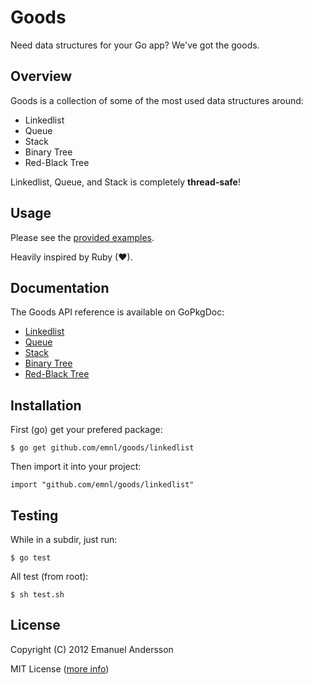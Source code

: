 # Goods

Need data structures for your Go app? We've got the goods.

## Overview

Goods is a collection of some of the most used data structures around:

* Linkedlist
* Queue
* Stack
* Binary Tree
* Red-Black Tree

Linkedlist, Queue, and Stack is completely **thread-safe**!

## Usage

Please see the [provided examples](http://github.com/emnl/goods/examples).

Heavily inspired by Ruby (♥).

## Documentation

The Goods API reference is available on GoPkgDoc:

* [Linkedlist](http://go.pkgdoc.org/github.com/emnl/goods/linkedlist)
* [Queue](http://go.pkgdoc.org/github.com/emnl/goods/queue)
* [Stack](http://go.pkgdoc.org/github.com/emnl/goods/stack)
* [Binary Tree](http://go.pkgdoc.org/github.com/emnl/goods/binarytree)
* [Red-Black Tree](http://go.pkgdoc.org/github.com/emnl/goods/redblacktree)

## Installation

First (go) get your prefered package:

	$ go get github.com/emnl/goods/linkedlist


Then import it into your project:

	import "github.com/emnl/goods/linkedlist"
	

## Testing

While in a subdir, just run:

	$ go test
	
All test (from root):

	$ sh test.sh

## License

Copyright (C) 2012 Emanuel Andersson

MIT License ([more info](http://en.wikipedia.org/wiki/MIT_License))
